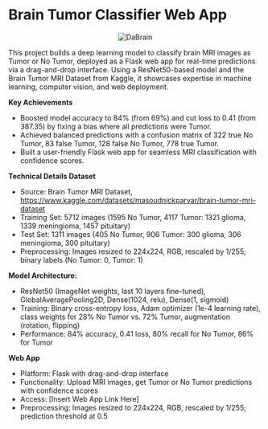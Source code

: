 **<H1>Brain Tumor Classifier Web App</H1>**

<div align="center">
  
![DaBrain](https://github.com/user-attachments/assets/52c5e786-9fcd-4da7-a0bf-121ae4dcab15)

</div>


This project builds a deep learning model to classify brain MRI images as Tumor or No Tumor, deployed as a Flask web app for real-time predictions via a drag-and-drop interface. Using a ResNet50-based model and the Brain Tumor MRI Dataset from Kaggle, it showcases expertise in machine learning, computer vision, and web deployment.

**Key Achievements**

+ Boosted model accuracy to 84% (from 69%) and cut loss to 0.41 (from 387.35) by fixing a bias where all predictions were Tumor.
+ Achieved balanced predictions with a confusion matrix of 322 true No Tumor, 83 false Tumor, 128 false No Tumor, 778 true Tumor.
+ Built a user-friendly Flask web app for seamless MRI classification with confidence scores.

**Technical Details Dataset**

+ Source: Brain Tumor MRI Dataset, https://www.kaggle.com/datasets/masoudnickparvar/brain-tumor-mri-dataset
+ Training Set: 5712 images (1595 No Tumor, 4117 Tumor: 1321 glioma, 1339 meningioma, 1457 pituitary)
+ Test Set: 1311 images (405 No Tumor, 906 Tumor: 300 glioma, 306 meningioma, 300 pituitary)
+ Preprocessing: Images resized to 224x224, RGB, rescaled by 1/255; binary labels (No Tumor: 0, Tumor: 1)

**Model Architecture:**
+ ResNet50 (ImageNet weights, last 10 layers fine-tuned), GlobalAveragePooling2D, Dense(1024, relu), Dense(1, sigmoid)
+ Training: Binary cross-entropy loss, Adam optimizer (1e-4 learning rate), class weights for 28% No Tumor vs. 72% Tumor, augmentation (rotation, flipping)
+ Performance: 84% accuracy, 0.41 loss, 80% recall for No Tumor, 86% for Tumor

**Web App**

+ Platform: Flask with drag-and-drop interface
+ Functionality: Upload MRI images, get Tumor or No Tumor predictions with confidence scores
+ Access: [Insert Web App Link Here]
+ Preprocessing: Images resized to 224x224, RGB, rescaled by 1/255; prediction threshold at 0.5
